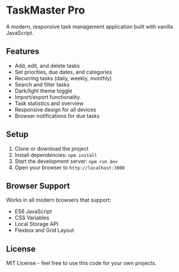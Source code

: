 <!-- # TaskMaster Pro
Fully-featured To-Do app (local-only demo) — add/edit/delete, reminders, recurring tasks, export/import, dark mode, attachments (file-name stored), priorities, categories, search/filter.

## Run
1. `npm install`
2. `npm start`
3. App served at http://localhost:3000 (or open public/index.html with a static server)

## Notes
- Reminders use the browser Notification API (request permission).
- Attachments are stored only as file names (demo). Use server upload for real files.
- Collaboration: export/import JSON to share lists. -->












# TaskMaster Pro

A modern, responsive task management application built with vanilla JavaScript.

## Features

- Add, edit, and delete tasks
- Set priorities, due dates, and categories
- Recurring tasks (daily, weekly, monthly)
- Search and filter tasks
- Dark/light theme toggle
- Import/export functionality
- Task statistics and overview
- Responsive design for all devices
- Browser notifications for due tasks

## Setup

1. Clone or download the project
2. Install dependencies: `npm install`
3. Start the development server: `npm run dev`
4. Open your browser to `http://localhost:3000`

## Browser Support

Works in all modern browsers that support:
- ES6 JavaScript
- CSS Variables
- Local Storage API
- Flexbox and Grid Layout

## License

MIT License - feel free to use this code for your own projects.